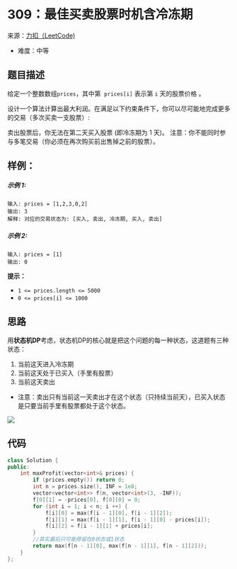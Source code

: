 # 309：最佳买卖股票时机含冷冻期
来源：[力扣（LeetCode)](https://leetcode.cn/problems/best-time-to-buy-and-sell-stock-with-cooldown/)

* 难度：中等

## 题目描述
给定一个整数数组`prices`，其中第  `prices[i]` 表示第 `i` 天的股票价格 。​

设计一个算法计算出最大利润。在满足以下约束条件下，你可以尽可能地完成更多的交易（多次买卖一支股票）:

卖出股票后，你无法在第二天买入股票 (即冷冻期为 1 天)。
注意：你不能同时参与多笔交易（你必须在再次购买前出售掉之前的股票）。
## 样例：
##### 示例 1:
```
输入: prices = [1,2,3,0,2]
输出: 3 
解释: 对应的交易状态为: [买入, 卖出, 冷冻期, 买入, 卖出]
```
##### 示例 2:
```
输入: prices = [1]
输出: 0
```
**提示：**
* `1 <= prices.length <= 5000`
* `0 <= prices[i] <= 1000`
## 思路
用**状态机DP**考虑，状态机DP的核心就是把这个问题的每一种状态，这道题有三种状态：
1. 当前这天进入冷冻期
2. 当前这天处于已买入（手里有股票）
3. 当前这天卖出

* 注意：卖出只有当前这一天卖出才在这个状态（只持续当前天），已买入状态是只要当前手里有股票都处于这个状态。

![](https://i.bmp.ovh/imgs/2022/05/19/64b99f9e91b32ada.png)
## 代码
```c++
class Solution {
public:
    int maxProfit(vector<int>& prices) {
        if (prices.empty()) return 0;
        int n = prices.size(), INF = 1e8;
        vector<vector<int>> f(n, vector<int>(3, -INF));
        f[0][1] = -prices[0], f[0][0] = 0;
        for (int i = 1; i < n; i ++) {
            f[i][0] = max(f[i - 1][0], f[i - 1][2]);
            f[i][1] = max(f[i - 1][1], f[i - 1][0] - prices[i]);
            f[i][2] = f[i - 1][1] + prices[i];
        }
        //其实最后只可能停留在0状态或1状态
        return max(f[n - 1][0], max(f[n - 1][1], f[n - 1][2]));
    }
};
```